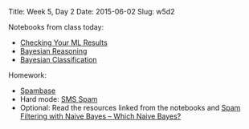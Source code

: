 Title: Week 5, Day 2
Date: 2015-06-02
Slug: w5d2

Notebooks from class today:

* [Checking Your ML Results](https://github.com/tiyd-python-2015-05/curriculum/blob/master/data/week5/03%20-%20Checking%20Your%20ML%20Results.ipynb)
* [Bayesian Reasoning](https://github.com/tiyd-python-2015-05/curriculum/blob/master/data/week5/04%20-%20Introduction%20to%20Bayesian%20Reasoning.ipynb)
* [Bayesian Classification](https://github.com/tiyd-python-2015-05/curriculum/blob/master/data/week5/05%20-%20Bayesian%20Classification.ipynb)

Homework:

* [Spambase](https://github.com/tiyd-python-2015-05/spambase)
* Hard mode: [SMS Spam](https://github.com/tiyd-python-2015-05/sms-spam)
* Optional: Read the resources linked from the notebooks and [Spam Filtering with Naive Bayes – Which Naive Bayes?](http://www.aueb.gr/users/ion/docs/ceas2006_paper.pdf)
